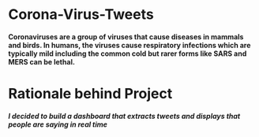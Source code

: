 # Corona-Virus-Tweets

#### Coronaviruses are a group of viruses that cause diseases in mammals and birds. In humans, the viruses cause respiratory infections which are typically mild including the common cold but rarer forms like SARS and MERS can be lethal.

# Rationale behind Project

#####  I decided to build a dashboard that extracts tweets and displays that people are saying in real time
